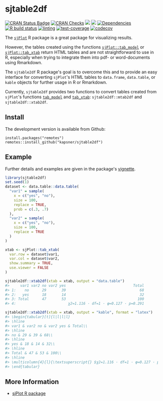 # sjtable2df

<!-- badges begin-->
[![CRAN Status Badge](https://www.r-pkg.org/badges/version-ago/sjtable2df)](https://cran.r-project.org/package=sjtable2df)
[![CRAN Checks](https://cranchecks.info/badges/worst/sjtable2df)](https://cran.r-project.org/web/checks/check_results_sjtable2df.html)
[![](http://cranlogs.r-pkg.org/badges/grand-total/sjtable2df?color=blue)](https://cran.r-project.org/package=sjtable2df)
[![](http://cranlogs.r-pkg.org/badges/last-month/sjtable2df?color=blue)](https://cran.r-project.org/package=sjtable2df)
[![Dependencies](https://tinyverse.netlify.com/badge/sjtable2df)](https://cran.r-project.org/package=sjtable2df)
[![R build status](https://github.com/kapsner/sjtable2df/workflows/R%20CMD%20Check%20via%20{tic}/badge.svg?branch=main)](https://github.com/kapsner/sjtable2df/actions)
[![linting](https://github.com/kapsner/sjtable2df/workflows/lint/badge.svg?branch=main)](https://github.com/kapsner/sjtable2df/actions)
[![test-coverage](https://github.com/kapsner/sjtable2df/workflows/test-coverage/badge.svg?branch=main)](https://github.com/kapsner/sjtable2df/actions)
[![codecov](https://codecov.io/gh/kapsner/sjtable2df/branch/main/graph/badge.svg?branch=main)](https://app.codecov.io/gh/kapsner/sjtable2df)
<!-- badges end -->

The [`sjPlot`](https://CRAN.R-project.org/package=sjPlot) R package is a great package for visualizing results.

However, the tables created using the functions [`sjPlot::tab_model`](https://www.rdocumentation.org/packages/sjPlot/versions/2.8.4/topics/tab_model) or [`sjPlot::tab_xtab`](https://www.rdocumentation.org/packages/sjPlot/versions/2.8.4/topics/tab_xtab) return HTML tables and are not straightforward to use in R, especially when trying to integrate them into pdf- or word-documents using Rmarkdown.

The `sjtable2df` R package's goal is to overcome this and to provide an easy interface for converting `sjPlot`'s HTML tables to `data.frame`, `data.table`, or `kable` objects for further usage in R or Rmarkdown.

Currently, `sjtable2df` provides two functions to convert tables created from `sjPlot`'s functions [`tab_model`](https://www.rdocumentation.org/packages/sjPlot/versions/2.8.4/topics/tab_model) and [`tab_xtab`](https://www.rdocumentation.org/packages/sjPlot/versions/2.8.4/topics/tab_xtab): `sjtable2df::mtab2df` and `sjtable2df::xtab2df`.

## Install

The development version is available from Github:

```{r}
install.packages("remotes")
remotes::install_github("kapsner/sjtable2df")
```

## Example

Further details and examples are given in the package's [vignette](https://cran.r-project.org/web/packages/sjtable2df/vignettes/Overview.html).

``` r
library(sjtable2df)
set.seed(1)
dataset <- data.table::data.table(
  "var1" = sample(
    x = c("yes", "no"),
    size = 100,
    replace = TRUE,
    prob = c(.3, .7)
  ),
  "var2" = sample(
    x = c("yes", "no"),
    size = 100,
    replace = TRUE
  )
)

xtab <- sjPlot::tab_xtab(
  var.row = dataset$var1,
  var.col = dataset$var2,
  show.summary = TRUE,
  use.viewer = FALSE
)

sjtable2df::xtab2df(xtab = xtab, output = "data.table")
#>     var1 var2 no var2 yes                               Total
#> 1:    no      29       39                                  68
#> 2:   yes      18       14                                  32
#> 3: Total      47       53                                 100
#> 4:                        χ2=1.116 · df=1 · φ=0.127 · p=0.291

sjtable2df::xtab2df(xtab = xtab, output = "kable", format = "latex")
#> \begin{tabular}[t]{l|l|l|l}
#> \hline
#> var1 & var2 no & var2 yes & Total\\
#> \hline
#> no & 29 & 39 & 68\\
#> \hline
#> yes & 18 & 14 & 32\\
#> \hline
#> Total & 47 & 53 & 100\\
#> \hline
#> \multicolumn{4}{l}{\textsuperscript{} $χ2=1.116 · df=1 · φ=0.127 · p=0.291$}\\
#> \end{tabular}
```

## More Information

- [sjPlot R package](https://cran.r-project.org/web/packages/sjPlot/index.html)
